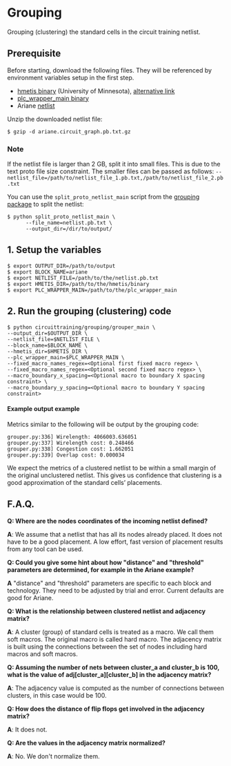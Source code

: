 # Grouping
Grouping (clustering) the standard cells in the circuit training netlist.

## Prerequisite

Before starting, download the following files. They will be referenced by
environment variables setup in the first step.

   * [hmetis binary](http://glaros.dtc.umn.edu/gkhome/metis/hmetis/download)
      (University of Minnesota), [alternative link](https://drive.google.com/file/d/1KfsYiQGp3PRlU1htXZ_G_VRDBETpPkdh/view?usp=sharing)
   * [plc_wrapper_main binary](https://storage.googleapis.com/rl-infra-public/circuit-training/placement_cost/plc_wrapper_main)
   * Ariane [netlist](https://storage.googleapis.com/rl-infra-public/circuit-training/netlist/ariane.circuit_graph.pb.txt.gz)

Unzip the downloaded netlist file:

```shell
$ gzip -d ariane.circuit_graph.pb.txt.gz
```

### Note
If the netlist file is larger than 2 GB, split it into small files. This is
due to the text proto file size constraint. The smaller files can be 
passed as follows: 
`--netlist_file=/path/to/netlist_file_1.pb.txt,/path/to/netlist_file_2.pb.txt`

You can use the `split_proto_netlist_main` script from the
[grouping package](https://github.com/google-research/circuit_training/tree/main/circuit_training/grouping)
to split the netlist:

```shell
$ python split_proto_netlist_main \
      --file_name=netlist.pb.txt \
      --output_dir=/dir/to/output/
```

## 1. Setup the variables

```shell
$ export OUTPUT_DIR=/path/to/output
$ export BLOCK_NAME=ariane
$ export NETLIST_FILE=/path/to/the/netlist.pb.txt
$ export HMETIS_DIR=/path/to/the/hmetis/binary
$ export PLC_WRAPPER_MAIN=/path/to/the/plc_wrapper_main
```



## 2. Run the grouping (clustering) code

```shell
$ python circuittraining/grouping/grouper_main \
--output_dir=$OUTPUT_DIR \
--netlist_file=$NETLIST_FILE \
--block_name=$BLOCK_NAME \
--hmetis_dir=$HMETIS_DIR \
--plc_wrapper_main=$PLC_WRAPPER_MAIN \
--fixed_macro_names_regex=<Optional first fixed macro regex> \
--fixed_macro_names_regex=<Optional second fixed macro regex> \
--macro_boundary_x_spacing=<Optional macro to boundary X spacing constraint> \
--macro_boundary_y_spacing=<Optional macro to boundary Y spacing constraint>
```

#### Example output example

Metrics similar to the following will be output by the grouping code:

```shell
grouper.py:336] Wirelength: 4066003.636051
grouper.py:337] Wirelength cost: 0.248466
grouper.py:338] Congestion cost: 1.662051
grouper.py:339] Overlap cost: 0.000034
```

We expect the metrics of a clustered netlist to be within a small margin of the
original unclustered netlist. This gives us confidence that clustering is a
good approximation of the standard cells’ placements.

## F.A.Q.

**Q: Where are the nodes coordinates of the incoming netlist defined?**

**A**: We assume that a netlist that has all its nodes already placed. It does not have to be a good
placement. A low effort, fast version of placement results from any tool can be
used.

**Q: Could you give some hint about how "distance" and "threshold" parameters are determined, for example in the Ariane example?**

**A**  "distance" and "threshold" parameters are specific to each block and
technology. They need to be adjusted by trial and error. Current defaults are good
for Ariane.

**Q: What is the relationship between clustered netlist and adjacency matrix?**

**A**: A cluster (group) of standard cells is treated as a macro. We call them soft macros.
The original macro is called hard macro. The adjacency matrix is built using the
connections between the set of nodes including hard macros and soft macros.

**Q: Assuming the number of nets between cluster_a and cluster_b is
100, what is the value of adj[cluster_a][cluster_b] in the adjacency matrix?**

**A**: The adjacency value is computed as the number of connections between
clusters, in this case would be 100.

**Q: How does the distance of flip flops get involved in the adjacency matrix?**

**A**: It does not.

**Q: Are the values in the adjacency matrix normalized?**

**A**: No. We don't normalize them.
